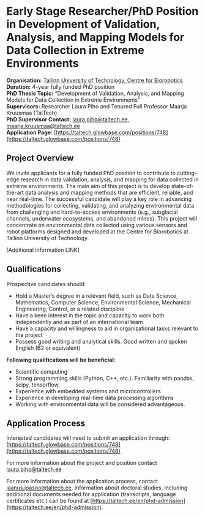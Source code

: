 # Early Stage Researcher/PhD Position in Development of Validation, Analysis, and Mapping Models for Data Collection in Extreme Environments

**Organisation:** [Tallinn University of Technology, Centre for Biorobotics](https://taltech.ee/en/biorobotics)  
**Duration:** 4-year fully funded PhD position  
**PhD Thesis Topic:** “Development of Validation, Analysis, and Mapping Models for Data Collection in Extreme Environments”  
**Supervisors:** Researcher Laura Piho and Tenured Full Professor Maarja Kruusmaa (TalTech)  
**PhD Supervisor Contact:** [laura.piho@taltech.ee](mailto:laura.piho@taltech.ee), [maarja.kruusmaa@taltech.ee](mailto:maarja.kruusmaa@taltech.ee)  
**Application Page:** [https://taltech.glowbase.com/positions/748](https://taltech.glowbase.com/positions/748)

## Project Overview
We invite applicants for a fully funded PhD position to contribute to cutting-edge research in data validation, analysis, and mapping for data collected in extreme environments. The main aim of this project is to develop state-of-the-art data analysis and mapping methods that are efficient, reliable, and near real-time. The successful candidate will play a key role in advancing methodologies for collecting, validating, and analyzing environmental data from challenging and hard-to-access environments (e.g., subglacial channels, underwater ecosystems, and abandoned mines). This project will concentrate on environmental data collected using various sensors and robot platforms designed and developed at the Centre for Biorobotics at Tallinn University of Technology.

[Additional information LINK]

## Qualifications
Prospective candidates should:
- Hold a Master’s degree in a relevant field, such as Data Science, Mathematics, Computer Science, Environmental Science, Mechanical Engineering, Control, or a related discipline
- Have a keen interest in the topic and capacity to work both independently and as part of an international team
- Have a capacity and willingness to aid in organizational tasks relevant to the project
- Possess good writing and analytical skills. Good written and spoken English (B2 or equivalent)

**Following qualifications will be beneficial:**
- Scientific computing
- Strong programming skills (Python, C++, etc.). Familiarity with pandas, scipy, tensorflow.
- Experience with embedded systems and microcontrollers
- Experience in developing real-time data processing algorithms
- Working with environmental data will be considered advantageous.

## Application Process
Interested candidates will need to submit an application through: [https://taltech.glowbase.com/positions/748](https://taltech.glowbase.com/positions/748)

For more information about the project and position contact [laura.piho@taltech.ee](mailto:laura.piho@taltech.ee)

For more information about the application process, contact [jaanus.joasoo@taltech.ee](mailto:jaanus.joasoo@taltech.ee). Information about doctoral studies, including additional documents needed for application (transcripts, language certificates etc.) can be found at [https://taltech.ee/en/phd-admission](https://taltech.ee/en/phd-admission).
